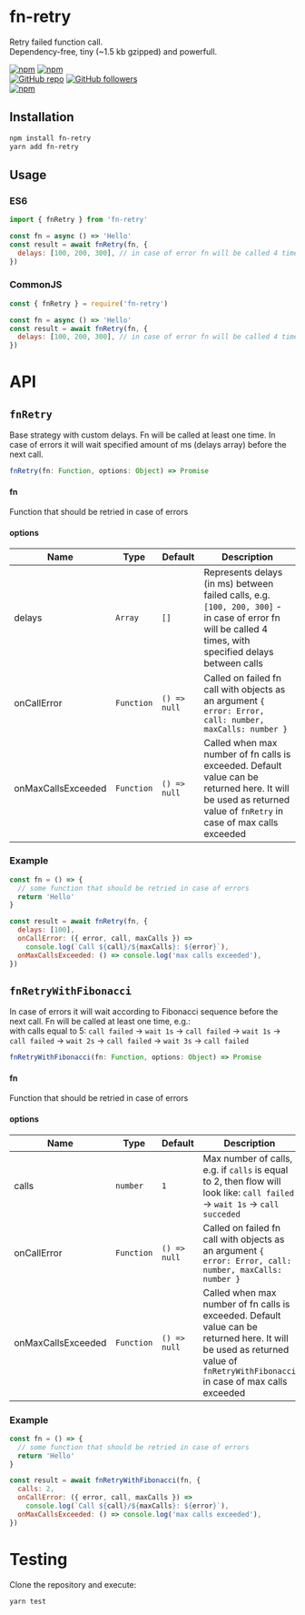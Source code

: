 # fn-retry

Retry failed function call.\
Dependency-free, tiny (~1.5 kb gzipped) and powerfull.

[![npm](https://img.shields.io/npm/v/fn-retry.svg)](https://www.npmjs.com/package/fn-retry) [![npm](https://img.shields.io/npm/dm/fn-retry.svg)](https://www.npmjs.com/package/fn-retry)
<br />
[![GitHub repo](https://img.shields.io/badge/github-repo-green.svg?style=flat)](https://github.com/vadimkorr/fn-retry) [![GitHub followers](https://img.shields.io/github/followers/vadimkorr.svg?style=social&label=Follow)](https://github.com/vadimkorr)
<br />
[![npm](https://img.shields.io/npm/l/fn-retry.svg)](https://www.npmjs.com/package/fn-retry)
<br />

## Installation

```bash
npm install fn-retry
yarn add fn-retry
```

## Usage

### ES6

```js
import { fnRetry } from 'fn-retry'

const fn = async () => 'Hello'
const result = await fnRetry(fn, {
  delays: [100, 200, 300], // in case of error fn will be called 4 times, with specified delays between calls
})
```

### CommonJS

```js
const { fnRetry } = require('fn-retry')

const fn = async () => 'Hello'
const result = await fnRetry(fn, {
  delays: [100, 200, 300], // in case of error fn will be called 4 times, with specified delays between calls
})
```

# API

## `fnRetry`

Base strategy with custom delays. Fn will be called at least one time. In case of errors it will wait specified amount of ms (delays array) before the next call.

```js
fnRetry(fn: Function, options: Object) => Promise
```

#### fn

Function that should be retried in case of errors

#### options

| Name               | Type       | Default      | Description                                                                                                                                                      |
| ------------------ | ---------- | ------------ | ---------------------------------------------------------------------------------------------------------------------------------------------------------------- |
| delays             | `Array`    | `[]`         | Represents delays (in ms) between failed calls, e.g. `[100, 200, 300]` - in case of error fn will be called 4 times, with specified delays between calls         |
| onCallError        | `Function` | `() => null` | Called on failed fn call with objects as an argument `{ error: Error, call: number, maxCalls: number }`                                                          |
| onMaxCallsExceeded | `Function` | `() => null` | Called when max number of fn calls is exceeded. Default value can be returned here. It will be used as returned value of `fnRetry` in case of max calls exceeded |

### Example

```js
const fn = () => {
  // some function that should be retried in case of errors
  return 'Hello'
}

const result = await fnRetry(fn, {
  delays: [100],
  onCallError: ({ error, call, maxCalls }) =>
    console.log(`Call ${call}/${maxCalls}: ${error}`),
  onMaxCallsExceeded: () => console.log('max calls exceeded'),
})
```

## `fnRetryWithFibonacci`

In case of errors it will wait according to Fibonacci sequence before the next call. Fn will be called at least one time, e.g.:\
with calls equal to 5: `call failed` -> `wait 1s` -> `call failed` -> `wait 1s` -> `call failed` -> `wait 2s` -> `call failed` -> `wait 3s` -> `call failed`

```js
fnRetryWithFibonacci(fn: Function, options: Object) => Promise
```

#### fn

Function that should be retried in case of errors

#### options

| Name               | Type       | Default      | Description                                                                                                                                                                   |
| ------------------ | ---------- | ------------ | ----------------------------------------------------------------------------------------------------------------------------------------------------------------------------- |
| calls              | `number`   | `1`          | Max number of calls, e.g. if `calls` is equal to 2, then flow will look like: `call failed` -> `wait 1s` -> `call succeded`                                                   |
| onCallError        | `Function` | `() => null` | Called on failed fn call with objects as an argument `{ error: Error, call: number, maxCalls: number }`                                                                       |
| onMaxCallsExceeded | `Function` | `() => null` | Called when max number of fn calls is exceeded. Default value can be returned here. It will be used as returned value of `fnRetryWithFibonacci` in case of max calls exceeded |

### Example

```js
const fn = () => {
  // some function that should be retried in case of errors
  return 'Hello'
}

const result = await fnRetryWithFibonacci(fn, {
  calls: 2,
  onCallError: ({ error, call, maxCalls }) =>
    console.log(`Call ${call}/${maxCalls}: ${error}`),
  onMaxCallsExceeded: () => console.log('max calls exceeded'),
})
```

# Testing

Clone the repository and execute:

```bash
yarn test
```
